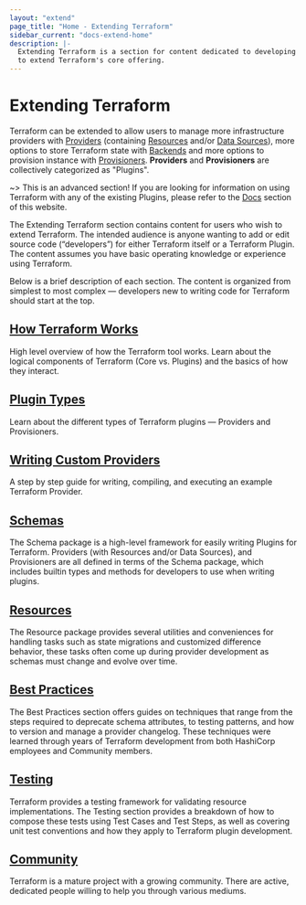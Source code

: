 ```yaml
---
layout: "extend"
page_title: "Home - Extending Terraform"
sidebar_current: "docs-extend-home"
description: |-
  Extending Terraform is a section for content dedicated to developing Plugins
  to extend Terraform's core offering.
---
```


# Extending Terraform

Terraform can be extended to allow users to manage more infrastructure providers with
[Providers](https://www.terraform.io/docs/providers/index.html)
(containing [Resources](https://www.terraform.io/docs/configuration/resources.html)
and/or [Data Sources](https://www.terraform.io/docs/configuration/data-sources.html)),
more options to store Terraform state with [Backends](https://www.terraform.io/docs/backends)
and more options to provision instance with
[Provisioners](https://www.terraform.io/docs/provisioners/index.html). **Providers**
and **Provisioners** are collectively categorized as "Plugins".

~> This is an advanced section! If you are looking for information on using
Terraform with any of the existing Plugins, please refer to the
[Docs](/docs/index.html) section of this website.

The Extending Terraform section contains content for users who wish to
extend Terraform. The intended audience is anyone wanting to add or edit source
code (“developers”) for either Terraform itself or a Terraform Plugin. The
content assumes you have basic operating knowledge or experience using
Terraform.

Below is a brief description of each section. The content is organized from
simplest to most complex — developers new to writing code for Terraform should
start at the top. 

## [How Terraform Works](/docs/extend/how-terraform-works.html)

High level overview of how the Terraform tool works. Learn about the logical
components of Terraform (Core vs. Plugins) and the basics of how they interact.

## [Plugin Types](/docs/extend/plugin-types.html)

Learn about the different types of Terraform plugins — Providers and Provisioners.

## [Writing Custom Providers](/docs/extend/writing-custom-providers.html)

A step by step guide for writing, compiling, and executing an example Terraform
Provider. 

## [Schemas](/docs/extend/schemas/index.html)

The Schema package is a high-level framework for easily writing Plugins for
Terraform. Providers (with Resources and/or Data Sources), and Provisioners
are all defined in terms of the Schema package, which includes builtin types
and methods for developers to use when writing plugins.

## [Resources](/docs/extend/resources/index.html)

The Resource package provides several utilities and conveniences for handling
tasks such as state migrations and customized difference behavior, these tasks
often come up during provider development as schemas must change and evolve over
time.

## [Best Practices](/docs/extend/best-practices/index.html)

The Best Practices section offers guides on techniques that range from the steps
required to deprecate schema attributes, to testing patterns,
and how to version and manage a provider changelog. These techniques were
learned through years of Terraform development from both HashiCorp employees
and Community members.

## [Testing](/docs/extend/testing/index.html)

Terraform provides a testing framework for validating resource implementations.
The Testing section provides a breakdown of how to compose these tests using
Test Cases and Test Steps, as well as covering unit test conventions and how
they apply to Terraform plugin development.

## [Community](/docs/extend/community/index.html)

Terraform is a mature project with a growing community. There are active,
dedicated people willing to help you through various mediums. 
